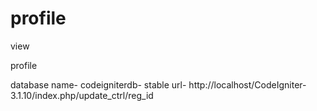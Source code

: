 # profile
view

profile 

database name- codeigniterdb- stable url- http://localhost/CodeIgniter-3.1.10/index.php/update_ctrl/reg_id
